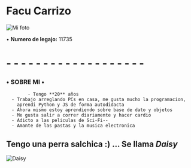 # **Facu Carrizo**

![Mi foto](https://avatars.githubusercontent.com/u/80929730?s=400&u=83d9dd9056251ed56648993ca0bfabf97525168c&v=4)

• **Numero de legajo:** 11735
# - - - - - - - - - - - - - - - - - - -
### **• SOBRE MI •**
			- Tengo **20** años
      - Trabajo arreglando PCs en casa, me gusta mucho la programacion, 
        aprendi Python y JS de forma autodidacta
      - Ahora mismo estoy aprendiendo sobre base de dato y objetos
      - Me gusta salir a correr diariamente y hacer cardio
      - Adicto a las peliculas de Sci-Fi--
      - Amante de las pastas y la musica electronica
      
 ## Tengo una perra salchica :) ... Se llama *Daisy*

![Daisy](https://scontent.faep8-1.fna.fbcdn.net/v/t1.0-9/164366169_5281214721951350_8701544058526409581_o.jpg?_nc_cat=103&ccb=1-3&_nc_sid=09cbfe&_nc_ohc=v06-27KDv2wAX8uyH0U&_nc_ht=scontent.faep8-1.fna&oh=bc83254ee78324602d9a43f71d19eb4c&oe=608057E8)


